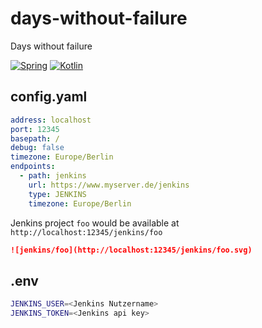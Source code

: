 # days-without-failure

Days without failure

[![Spring](https://img.shields.io/badge/spring-%236DB33F.svg?style=for-the-badge&logo=spring&logoColor=white)](https://spring.io/)
[![Kotlin](https://img.shields.io/badge/kotlin-%237F52FF.svg?style=for-the-badge&logo=kotlin&logoColor=white)](https://kotlinlang.org/)

## config.yaml

```yaml
address: localhost
port: 12345
basepath: /
debug: false
timezone: Europe/Berlin
endpoints:
  - path: jenkins
    url: https://www.myserver.de/jenkins
    type: JENKINS
    timezone: Europe/Berlin
```

Jenkins project `foo` would be available at `http://localhost:12345/jenkins/foo`

```markdown
![jenkins/foo](http://localhost:12345/jenkins/foo.svg)
```

## .env

```bash
JENKINS_USER=<Jenkins Nutzername>
JENKINS_TOKEN=<Jenkins api key>
```
